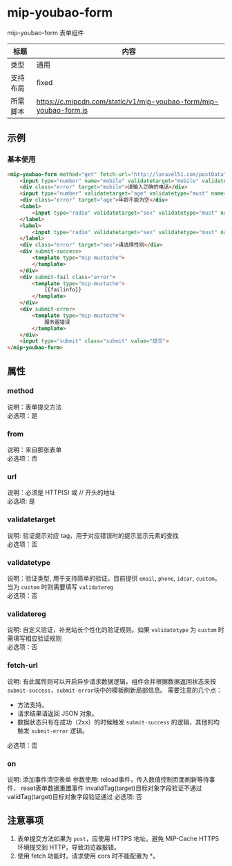 # mip-youbao-form

mip-youbao-form 表单组件

标题|内容
----|----
类型|通用
支持布局|fixed
所需脚本|https://c.mipcdn.com/static/v1/mip-youbao-form/mip-youbao-form.js

## 示例
### 基本使用

```html
<mip-youbao-form method="get" fetch-url="http://laravel51.com/postData" from="comment" id="test" >
    <input type="number" name="mobile" validatetarget="mobile" validatetype="phone" placeholder="电话号码"  value="1395018682">
    <div class="error" target="mobile">请输入正确的电话</div>
    <input type="number" validatetarget="age" validatetype="must" name="age" placeholder="年龄" value="123">
    <div class="error" target="age">年龄不能为空</div>
    <label>
        <input type="radio" validatetarget="sex" validatetype="must" name="sex" value="1" on="tap:scheme-form.validTag(sex)"> 男
    </label>
    <label>
        <input type="radio" validatetarget="sex" validatetype="must" name="sex" value="2" on="tap:scheme-form.validTag(sex)"> 女
    </label>
    <div class="error" target="sex">请选择性别</div>
    <div submit-success>
        <template type="mip-mustache">
        </template>
    </div>
    <div submit-fail class="error">
        <template type="mip-mustache">
            {{failinfo}}
        </template>
    </div>
    <div submit-error>
        <template type="mip-mustache">
            服务器错误
        </template>
    </div>
    <input type="submit" class="submit" value="提交">
</mip-youbao-form>
```
## 属性

### method

说明：表单提交方法  
必选项：是 

### from

说明：来自那张表单  
必选项：否  

### url

说明：必须是 HTTP(S) 或 // 开头的地址   
必选项: 是  

### validatetarget

说明:  验证提示对应 tag，用于对应错误时的提示显示元素的查找    
必选项：否   

### validatetype

说明：验证类型, 用于支持简单的验证。目前提供 `email`, `phone`, `idcar`, `custom`。当为 `custom` 时则需要填写 `validatereg`    
必选项：否   

### validatereg

说明: 自定义验证，补充站长个性化的验证规则。如果 `validatetype` 为 `custom` 时需填写相应验证规则  
必选项：否

### fetch-url

说明: 有此属性则可以开启异步请求数据逻辑，组件会并根据数据返回状态来按`submit-success`，`submit-error`块中的模板刷新局部信息。
需要注意的几个点：

- 方法支持。
- 请求结果请返回 JSON 对象。
- 数据状态只有在成功（2xx）的时候触发 `submit-success` 的逻辑，其他的均触发 `submit-error` 逻辑。

必选项：否  


### on

说明: 添加事件清空表单
参数使用: reload事件，传入数值控制页面刷新等待事件， reset表单数据重置事件 invalidTag(target)目标对象字段验证不通过  validTag(target)目标对象字段验证通过
必选项: 否


## 注意事项

1. 表单提交方法如果为 `post`，应使用 HTTPS 地址。避免 MIP-Cache HTTPS 环境提交到 HTTP，导致浏览器报错。
2. 使用 fetch 功能时，请求使用 cors 时不能配置为 *。